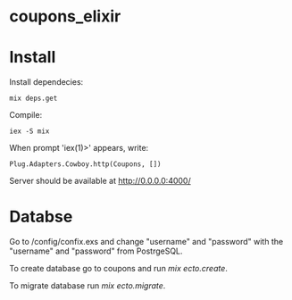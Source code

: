 # coupons_elixir

# Install

Install dependecies:

	mix deps.get

Compile:

	iex -S mix

When prompt 'iex(1)>' appears, write:

	Plug.Adapters.Cowboy.http(Coupons, [])

Server should be available at http://0.0.0.0:4000/


# Databse

Go to /config/confix.exs and change "username" and "password" with the "username" and "password" from PostrgeSQL.

To create database go to coupons and run *mix ecto.create*.

To migrate database run *mix ecto.migrate*.
